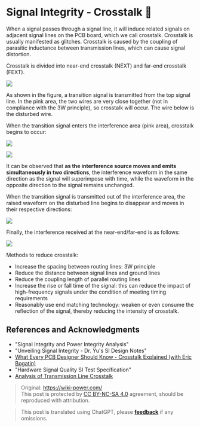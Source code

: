 # Signal Integrity - Crosstalk 🚧

When a signal passes through a signal line, it will induce related signals on adjacent signal lines on the PCB board, which we call crosstalk. Crosstalk is usually manifested as glitches. Crosstalk is caused by the coupling of parasitic inductance between transmission lines, which can cause signal distortion.

Crosstalk is divided into near-end crosstalk (NEXT) and far-end crosstalk (FEXT).

![](https://img.wiki-power.com/d/wiki-media/img/20211014143734.png)

As shown in the figure, a transition signal is transmitted from the top signal line. In the pink area, the two wires are very close together (not in compliance with the 3W principle), so crosstalk will occur. The wire below is the disturbed wire.

When the transition signal enters the interference area (pink area), crosstalk begins to occur:

![](https://img.wiki-power.com/d/wiki-media/img/20211014144817.png)

![](https://img.wiki-power.com/d/wiki-media/img/20211014145322.png)

It can be observed that **as the interference source moves and emits simultaneously in two directions**, the interference waveform in the same direction as the signal will superimpose with time, while the waveform in the opposite direction to the signal remains unchanged.

When the transition signal is transmitted out of the interference area, the raised waveform on the disturbed line begins to disappear and moves in their respective directions:

![](https://img.wiki-power.com/d/wiki-media/img/20211014145143.png)

Finally, the interference received at the near-end/far-end is as follows:

![](https://img.wiki-power.com/d/wiki-media/img/20211014150220.png)

Methods to reduce crosstalk:

- Increase the spacing between routing lines: 3W principle
- Reduce the distance between signal lines and ground lines
- Reduce the coupling length of parallel routing lines
- Increase the rise or fall time of the signal: this can reduce the impact of high-frequency signals under the condition of meeting timing requirements
- Reasonably use end matching technology: weaken or even consume the reflection of the signal, thereby reducing the intensity of crosstalk.

## References and Acknowledgments

- "Signal Integrity and Power Integrity Analysis"
- "Unveiling Signal Integrity - Dr. Yu's SI Design Notes"
- [What Every PCB Designer Should Know - Crosstalk Explained (with Eric Bogatin)](https://www.youtube.com/watch?v=EF7SxgcDfCo)
- "Hardware Signal Quality SI Test Specification"
- [Analysis of Transmission Line Crosstalk](https://blog.csdn.net/weixin_40877615/article/details/95329866)

> Original: <https://wiki-power.com/>  
> This post is protected by [CC BY-NC-SA 4.0](https://creativecommons.org/licenses/by/4.0/deed.en) agreement, should be reproduced with attribution.

> This post is translated using ChatGPT, please [**feedback**](https://github.com/linyuxuanlin/Wiki_MkDocs/issues/new) if any omissions.
